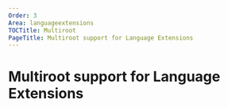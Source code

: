 ```yaml
---
Order: 3
Area: languageextensions
TOCTitle: Multiroot
PageTitle: Multiroot support for Language Extensions
---
```


# Multiroot support for Language Extensions